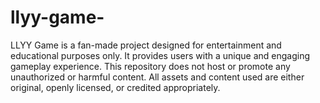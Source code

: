 # llyy-game-
LLYY Game is a fan-made project designed for entertainment and educational purposes only. It provides users with a unique and engaging gameplay experience. This repository does not host or promote any unauthorized or harmful content. All assets and content used are either original, openly licensed, or credited appropriately.
